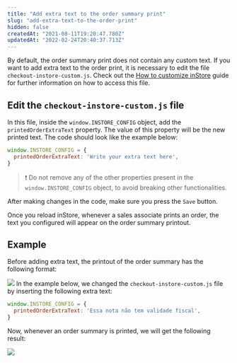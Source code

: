 ```yaml
---
title: "Add extra text to the order summary print"
slug: "add-extra-text-to-the-order-print"
hidden: false
createdAt: "2021-08-11T19:20:47.780Z"
updatedAt: "2022-02-24T20:40:37.713Z"
---
```


By default, the order summary print does not contain any custom text. If you want to add extra text to the order print, it is necessary to edit the file `checkout-instore-custom.js`. Check out the [How to customize inStore](https://developers.vtex.com/vtex-rest-api/docs/how-to-customize-instore) guide for further information on how to access this file.

## Edit the `checkout-instore-custom.js` file

In this file, inside the `window.INSTORE_CONFIG` object, add the `printedOrderExtraText` property. The value of this property will be the new printed text. The code should look like the example below:

```js
window.INSTORE_CONFIG = {
  printedOrderExtraText: 'Write your extra text here',
}
```

> ❗ Do not remove any of the other properties present in the `window.INSTORE_CONFIG` object, to avoid breaking other functionalities.

After making changes in the code, make sure you press the `Save` button.

Once you reload inStore, whenever a sales associate prints an order, the text you configured will appear on the order summary printout.

## Example

Before adding extra text, the printout of the order summary has the following format:

![](https://cdn.jsdelivr.net/gh/vtexdocs/dev-portal-content@main/docs/guides/VTEX%20inStore/how-to-customize-instore/add-extra-text-to-the-order-print-0_34.png)
In the example below, we changed the `checkout-instore-custom.js` file by inserting the following extra text:

```js
window.INSTORE_CONFIG = {
  printedOrderExtraText: 'Essa nota não tem validade fiscal',
}
```

Now, whenever an order summary is printed, we will get the following result:

![](https://cdn.jsdelivr.net/gh/vtexdocs/dev-portal-content@main/docs/guides/VTEX%20inStore/how-to-customize-instore/add-extra-text-to-the-order-print-1_48.png)
